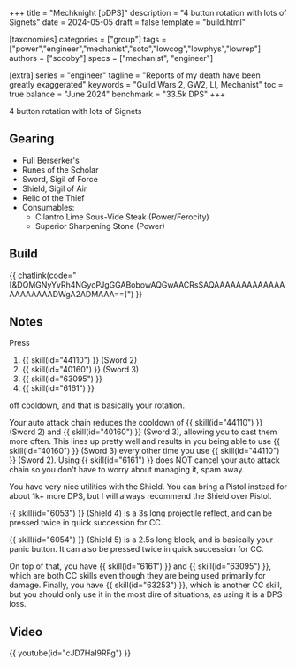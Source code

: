 +++
title = "Mechknight [pDPS]"
description = "4 button rotation with lots of Signets"
date = 2024-05-05
draft = false
template = "build.html"

[taxonomies]
categories = ["group"]
tags = ["power","engineer","mechanist","soto","lowcog","lowphys","lowrep"]
authors = ["scooby"]
specs = ["mechanist", "engineer"]

[extra]
series = "engineer"
tagline = "Reports of my death have been greatly exaggerated"
keywords = "Guild Wars 2, GW2, LI, Mechanist"
toc = true
balance = "June 2024"
benchmark = "33.5k DPS"
+++

4 button rotation with lots of Signets

## Gearing

- Full Berserker's
- Runes of the Scholar
- Sword, Sigil of Force
- Shield, Sigil of Air
- Relic of the Thief
- Consumables:
  - Cilantro Lime Sous-Vide Steak (Power/Ferocity)
  - Superior Sharpening Stone (Power)

## Build

{{ chatlink(code="[&DQMGNyYvRh4NGyoPJgGGABobowAQGwAACRsSAQAAAAAAAAAAAAAAAAAAAAADWgA2ADMAAA==]") }}

## Notes

Press

1. {{ skill(id="44110") }} (Sword 2)  
1. {{ skill(id="40160") }} (Sword 3)  
1. {{ skill(id="63095") }}  
1. {{ skill(id="6161") }}

off cooldown, and that is basically your rotation.

Your auto attack chain reduces the cooldown of {{ skill(id="44110") }} (Sword 2) and {{ skill(id="40160") }} (Sword 3), allowing you to cast them more often. This lines up pretty well and results in you being able to use {{ skill(id="40160") }} (Sword 3) every other time you use {{ skill(id="44110") }} (Sword 2). Using {{ skill(id="6161") }} does NOT cancel your auto attack chain so you don't have to worry about managing it, spam away.

You have very nice utilities with the Shield. You can bring a Pistol instead for about 1k+ more DPS, but I will always recommend the Shield over Pistol. 

{{ skill(id="6053") }} (Shield 4) is a 3s long projectile reflect, and can be pressed twice in quick succession for CC. 

{{ skill(id="6054") }} (Shield 5) is a 2.5s long block, and is basically your panic button. It can also be pressed twice in quick succession for CC.

On top of that, you have {{ skill(id="6161") }} and {{ skill(id="63095") }}, which are both CC skills even though they are being used primarily for damage. Finally, you have {{ skill(id="63253") }}, which is another CC skill, but you should only use it in the most dire of situations, as using it is a DPS loss.

## Video

{{ youtube(id="cJD7HaI9RFg") }}
